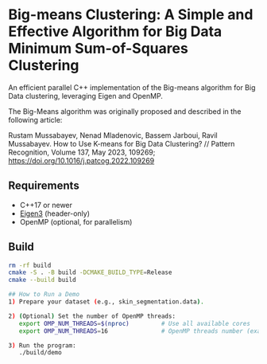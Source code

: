 # Big-means Clustering: A Simple and Effective Algorithm for Big Data Minimum Sum-of-Squares Clustering

An efficient parallel C++ implementation of the Big-means algorithm for Big Data clustering, leveraging Eigen and OpenMP.

The Big-Means algorithm was originally proposed and described in the following article:

Rustam Mussabayev, Nenad Mladenovic, Bassem Jarboui, Ravil Mussabayev. How to Use K-means for Big Data Clustering? // Pattern Recognition, Volume 137, May 2023, 109269; https://doi.org/10.1016/j.patcog.2022.109269

## Requirements
- C++17 or newer
- [Eigen3](https://eigen.tuxfamily.org/) (header-only)
- OpenMP (optional, for parallelism)

## Build
```bash
rm -rf build
cmake -S . -B build -DCMAKE_BUILD_TYPE=Release
cmake --build build

## How to Run a Demo
1) Prepare your dataset (e.g., skin_segmentation.data).

2) (Optional) Set the number of OpenMP threads:
   export OMP_NUM_THREADS=$(nproc)         # Use all available cores
   export OMP_NUM_THREADS=16               # OpenMP threads number (example fixed value)

3) Run the program:
   ./build/demo